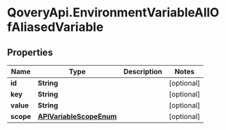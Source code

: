 # QoveryApi.EnvironmentVariableAllOfAliasedVariable

## Properties

Name | Type | Description | Notes
------------ | ------------- | ------------- | -------------
**id** | **String** |  | [optional] 
**key** | **String** |  | [optional] 
**value** | **String** |  | [optional] 
**scope** | [**APIVariableScopeEnum**](APIVariableScopeEnum.md) |  | [optional] 


